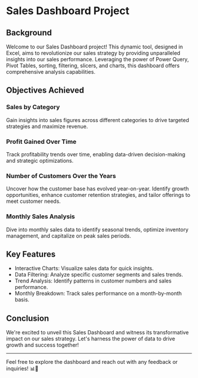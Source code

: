 # Sales Dashboard Project

## Background
Welcome to our Sales Dashboard project! This dynamic tool, designed in Excel, aims to revolutionize our sales strategy by providing unparalleled insights into our sales performance. Leveraging the power of Power Query, Pivot Tables, sorting, filtering, slicers, and charts, this dashboard offers comprehensive analysis capabilities.

## Objectives Achieved
### Sales by Category
Gain insights into sales figures across different categories to drive targeted strategies and maximize revenue.

### Profit Gained Over Time
Track profitability trends over time, enabling data-driven decision-making and strategic optimizations.

### Number of Customers Over the Years
Uncover how the customer base has evolved year-on-year. Identify growth opportunities, enhance customer retention strategies, and tailor offerings to meet customer needs.

### Monthly Sales Analysis
Dive into monthly sales data to identify seasonal trends, optimize inventory management, and capitalize on peak sales periods.

## Key Features
- Interactive Charts: Visualize sales data for quick insights.
- Data Filtering: Analyze specific customer segments and sales trends.
- Trend Analysis: Identify patterns in customer numbers and sales performance.
- Monthly Breakdown: Track sales performance on a month-by-month basis.

## Conclusion
We're excited to unveil this Sales Dashboard and witness its transformative impact on our sales strategy. Let's harness the power of data to drive growth and success together!

---

Feel free to explore the dashboard and reach out with any feedback or inquiries! 📊💼
